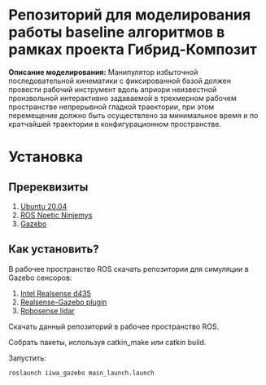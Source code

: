 # Репозиторий для моделирования работы baseline алгоритмов в рамках проекта Гибрид-Композит

**Описание моделирования:**
Манипулятор избыточной последовательной кинематики с фиксированной базой должен провести рабочий инструмент вдоль априори неизвестной произвольной интерактивно задаваемой в трехмерном рабочем пространстве непрерывной гладкой траектории, при этом перемещение должно быть осуществлено за минимальное время и по кратчайшей траектории в конфигурационном пространстве.

# Установка

## Пререквизиты
1. [Ubuntu 20.04](https://releases.ubuntu.com/focal/)
2. [ROS Noetic Ninjemys](http://wiki.ros.org/noetic)
3. [Gazebo](https://gazebosim.org/home)

## Как установить?

В рабочее пространство ROS скачать репозитории для симуляции в Gazebo сенсоров:
1. [Intel Realsense d435](https://github.com/issaiass/realsense2_description)
2. [Realsense-Gazebo plugin](https://github.com/pal-robotics/realsense_gazebo_plugin)
3. [Robosense lidar](https://github.com/tomlogan501/robosense_simulator)

Скачать данный репозиторий в рабочее пространство ROS.

Собрать пакеты, используя catkin_make или catkin build.

Запустить:

```bash
roslaunch iiwa_gazebo main_launch.launch 
```
